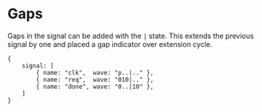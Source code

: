 # Gaps

Gaps in the signal can be added with the `|` state. This extends the previous
signal by one and placed a gap indicator over extension cycle.

```wavedrom[with_source]
{
    signal: [
        { name: "clk",  wave: "p..|.." },
        { name: "req",  wave: "010|.." },
        { name: "done", wave: "0..|10" },
    ]
}
```
